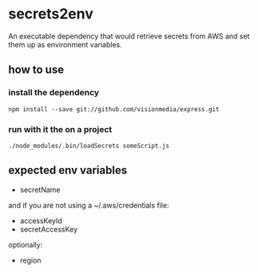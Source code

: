 # secrets2env
An executable dependency that would retrieve secrets from AWS and set them up as environment variables.

## how to use

### install the dependency

```
npm install --save git://github.com/visionmedia/express.git
```

### run with it the on a project

```
./node_modules/.bin/loadSecrets someScript.js
```

## expected env variables

* secretName

and if you are not using a  ~/.aws/credentials file:

* accessKeyId
* secretAccessKey

optionally:

* region

